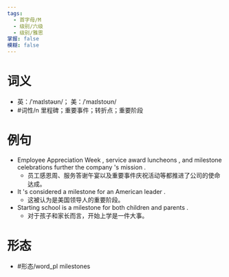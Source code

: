```yaml
---
tags:
  - 首字母/M
  - 级别/六级
  - 级别/雅思
掌握: false
模糊: false
---
```

# 词义
- 英：/ˈmaɪlstəʊn/； 美：/ˈmaɪlstoʊn/
- #词性/n  里程碑；重要事件；转折点；重要阶段
# 例句
- Employee Appreciation Week , service award luncheons , and milestone celebrations further the company 's mission .
	- 员工感恩周、服务答谢午宴以及重要事件庆祝活动等都推进了公司的使命达成。
- It 's considered a milestone for an American leader .
	- 这被认为是美国领导人的重要阶段。
- Starting school is a milestone for both children and parents .
	- 对于孩子和家长而言，开始上学是一件大事。
# 形态
- #形态/word_pl milestones
